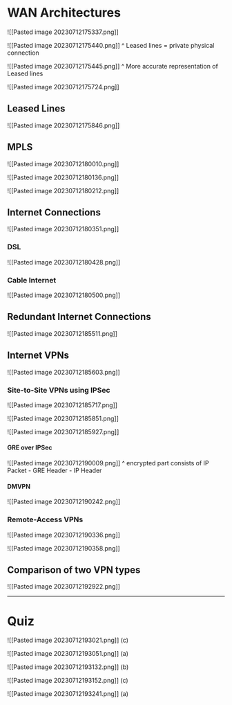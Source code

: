 
# WAN Architectures

![[Pasted image 20230712175337.png]]

![[Pasted image 20230712175440.png]]
^ Leased lines = private physical connection

![[Pasted image 20230712175445.png]]
^ More accurate representation of Leased lines

![[Pasted image 20230712175724.png]]


## Leased Lines

![[Pasted image 20230712175846.png]]


## MPLS

![[Pasted image 20230712180010.png]]

![[Pasted image 20230712180136.png]]

![[Pasted image 20230712180212.png]]


## Internet Connections

![[Pasted image 20230712180351.png]]


### DSL

![[Pasted image 20230712180428.png]]

### Cable Internet

![[Pasted image 20230712180500.png]]


## Redundant Internet Connections

![[Pasted image 20230712185511.png]]


## Internet VPNs

![[Pasted image 20230712185603.png]]

### Site-to-Site VPNs using IPSec

![[Pasted image 20230712185717.png]]

![[Pasted image 20230712185851.png]]

![[Pasted image 20230712185927.png]]


#### GRE over IPSec

![[Pasted image 20230712190009.png]]
^ encrypted part consists of IP Packet - GRE Header - IP Header


#### DMVPN

![[Pasted image 20230712190242.png]]


### Remote-Access VPNs

![[Pasted image 20230712190336.png]]

![[Pasted image 20230712190358.png]]


## Comparison of two VPN types

![[Pasted image 20230712192922.png]]



---

# Quiz


![[Pasted image 20230712193021.png]]
(c)

![[Pasted image 20230712193051.png]]
(a)

![[Pasted image 20230712193132.png]]
(b)

![[Pasted image 20230712193152.png]]
(c)

![[Pasted image 20230712193241.png]]
(a)